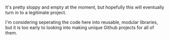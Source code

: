 It's pretty sloppy and empty at the moment, but hopefully this will eventually turn in to a legitimate project.


I'm considering seperating the code here into reusable, modular libraries, but it is too early to looking into making unique Github projects for all of them.
